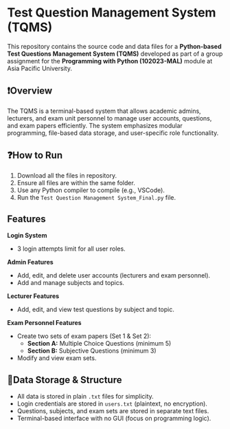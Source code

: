 # Test Question Management System (TQMS)
This repository contains the source code and data files for a **Python-based Test Questions Management System (TQMS)** developed as part of a group assignment for the **Programming with Python (102023-MAL)** module at Asia Pacific University.

## ❗Overview

The TQMS is a terminal-based system that allows academic admins, lecturers, and exam unit personnel to manage user accounts, questions, and exam papers efficiently. The system emphasizes modular programming, file-based data storage, and user-specific role functionality.

## ❓How to Run
1. Download all the files in repository.
2. Ensure all files are within the same folder.
3. Use any Python compiler to compile (e.g., VSCode).
3. Run the `Test Question Management System_Final.py` file.

## Features
**Login System**
- 3 login attempts limit for all user roles.

**Admin Features**
- Add, edit, and delete user accounts (lecturers and exam personnel).
- Add and manage subjects and topics.

**Lecturer Features**
- Add, edit, and view test questions by subject and topic.

**Exam Personnel Features**
  - Create two sets of exam papers (Set 1 & Set 2):
    - **Section A:** Multiple Choice Questions (minimum 5)
    - **Section B:** Subjective Questions (minimum 3)
  - Modify and view exam sets.

## 📂Data Storage & Structure
- All data is stored in plain `.txt` files for simplicity.
- Login credentials are stored in `users.txt` (plaintext, no encryption).
- Questions, subjects, and exam sets are stored in separate text files.
- Terminal-based interface with no GUI (focus on programming logic).
